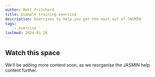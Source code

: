 ```yaml
---
author: Matt Pritchard
title: Example training exercise
description: Exercises to help you get the most out of JASMIN
tags: 
    - exercise
lastmod: 2024-01-26
---
```


## Watch this space

We'll be adding more content soon, as we reorganise the JASMIN help content further.
